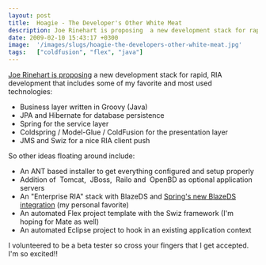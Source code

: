 ```yaml
---
layout: post
title:  Hoagie - The Developer's Other White Meat
description: Joe Rinehart is proposing  a new development stack for rapid, RIA development that includes some of my favorite and most used technologies- * Business layer written in Groovy (Java)  * JPA and Hibernate for database persistence  * Spring for the service layer  * Coldspring / Model-Glue / ColdFusion for the presentation layer  * JMS and Swiz for a nice RIA client push  So other ideas floating around include- * An ANT based installer to get  everything configured and setup properly  * Addition of 
date: 2009-02-10 15:43:17 +0300
image:  '/images/slugs/hoagie-the-developers-other-white-meat.jpg'
tags:   ["coldfusion", "flex", "java"]
---
```

<p><a href="http://www.firemoss.com/post.cfm/spring-hibernate-groovy-cfml-flex-swiz-hoagie">Joe Rinehart is proposing</a> a new development stack for rapid, RIA development that includes some of my favorite and most used technologies:</p>
<ul>
	<li>Business layer written in Groovy (Java)</li>
	<li>JPA and Hibernate for database persistence</li>
	<li>Spring for the service layer</li>
	<li>Coldspring / Model-Glue / ColdFusion for the presentation layer</li>
	<li>JMS and Swiz for a nice RIA client push</li>
</ul>
So other ideas floating around include:
<ul>
	<li>An ANT based installer to get everything configured and setup properly</li>
	<li>Addition of  Tomcat,  JBoss,  Railo and  OpenBD as optional application servers</li>
	<li>An "Enterprise RIA" stack with BlazeDS and <a href="http://www.springsource.org/spring-flex" target="_blank">Spring's new BlazeDS integration</a> (my personal favorite)</li>
	<li>An automated Flex project template with the Swiz framework (I'm hoping for Mate as well)</li>
	<li>An automated Eclipse project to hook in an existing application context</li>
</ul>
I volunteered to be a beta tester so cross your fingers that I get accepted. I'm so excited!!
